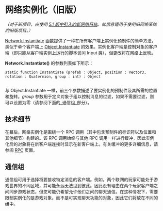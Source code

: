 网络实例化（旧版）
============================

*（对于新项目，应使用 [5.1 版中引入的新网络系统](UNet.html)。此信息适用于使用旧网络系统的旧版项目。）*

[Network.Instantiate](../ScriptReference/Network.Instantiate.html) 函数提供了一种在所有客户端上实例化预制件的简单方法，类似于单个客户端上 [Object.Instantiate](../ScriptReference/Object.Instantiate.html) 的效果。实例化客户端是控制对象的客户端（即只能从客户端实例上运行的脚本访问 Input 类），但更改将在网络上反映。


__Network.Instantiate()__ 的参数列表如下所示：



````
static function Instantiate (prefab : Object, position : Vector3, rotation : Quaternion, group : int) : Object


````

与 Object.Instantiate 一样，前三个参数描述了要实例化的预制件及其所需的位置和旋转。_group_ 参数用于定义对象子组以控制消息的过滤，如果不需要过滤，则可以设置为零（请参阅下面的_通信组_部分）。

技术细节
-----------------


在幕后，网络实例化是围绕一个 RPC 调用（其中包含预制件的标识符以及位置和其他细节）构建的。该 RPC 调用始终与其他 RPC 调用一样进行缓冲，因此实例化后的对象将在新客户端连接时显示在新客户端上。有关缓冲的更多详细信息，请参阅 [RPC](net-RPCDetails.html) 页面。


通信组
--------------------


通信组可用于选择将要接收特定消息的客户端。例如，两个联网的玩家可能处于游戏世界的不同区域，并可能永远无法见到彼此。因此没有理由在两个玩家客户端之间同步游戏状态，但您可能仍希望允许他们之间的聊天通信。在这种情况下，需要限制实例化的是游戏对象，而不是可实现聊天功能的对象，因此它们将放在不同的组中。
